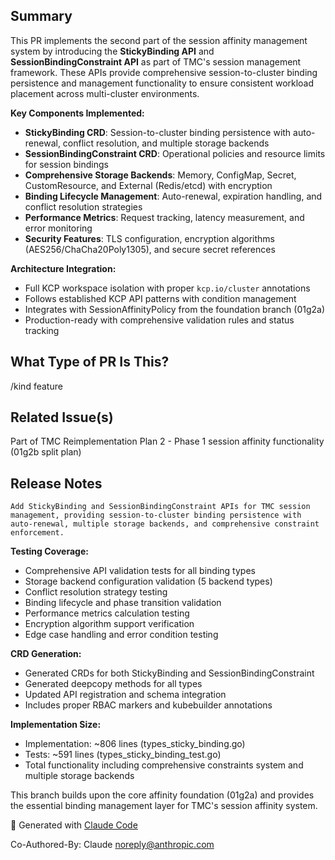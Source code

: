 <!--

Thanks for creating a pull request!
If this is your first time, please make sure to review CONTRIBUTING.MD.

-->

## Summary

This PR implements the second part of the session affinity management system by introducing the **StickyBinding API** and **SessionBindingConstraint API** as part of TMC's session management framework. These APIs provide comprehensive session-to-cluster binding persistence and management functionality to ensure consistent workload placement across multi-cluster environments.

**Key Components Implemented:**
- **StickyBinding CRD**: Session-to-cluster binding persistence with auto-renewal, conflict resolution, and multiple storage backends
- **SessionBindingConstraint CRD**: Operational policies and resource limits for session bindings
- **Comprehensive Storage Backends**: Memory, ConfigMap, Secret, CustomResource, and External (Redis/etcd) with encryption
- **Binding Lifecycle Management**: Auto-renewal, expiration handling, and conflict resolution strategies
- **Performance Metrics**: Request tracking, latency measurement, and error monitoring
- **Security Features**: TLS configuration, encryption algorithms (AES256/ChaCha20Poly1305), and secure secret references

**Architecture Integration:**
- Full KCP workspace isolation with proper `kcp.io/cluster` annotations
- Follows established KCP API patterns with condition management
- Integrates with SessionAffinityPolicy from the foundation branch (01g2a)
- Production-ready with comprehensive validation rules and status tracking

## What Type of PR Is This?

/kind feature

## Related Issue(s)

Part of TMC Reimplementation Plan 2 - Phase 1 session affinity functionality (01g2b split plan)

## Release Notes

```release-note
Add StickyBinding and SessionBindingConstraint APIs for TMC session management, providing session-to-cluster binding persistence with auto-renewal, multiple storage backends, and comprehensive constraint enforcement.
```

**Testing Coverage:**
- Comprehensive API validation tests for all binding types
- Storage backend configuration validation (5 backend types)
- Conflict resolution strategy testing
- Binding lifecycle and phase transition validation  
- Performance metrics calculation testing
- Encryption algorithm support verification
- Edge case handling and error condition testing

**CRD Generation:**
- Generated CRDs for both StickyBinding and SessionBindingConstraint
- Generated deepcopy methods for all types
- Updated API registration and schema integration
- Includes proper RBAC markers and kubebuilder annotations

**Implementation Size:**
- Implementation: ~806 lines (types_sticky_binding.go)
- Tests: ~591 lines (types_sticky_binding_test.go) 
- Total functionality including comprehensive constraints system and multiple storage backends

This branch builds upon the core affinity foundation (01g2a) and provides the essential binding management layer for TMC's session affinity system.

🤖 Generated with [Claude Code](https://claude.ai/code)

Co-Authored-By: Claude <noreply@anthropic.com>